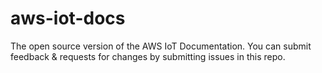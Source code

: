 # aws-iot-docs
The open source version of the AWS IoT Documentation. You can submit feedback &amp; requests for changes by submitting issues in this repo.
